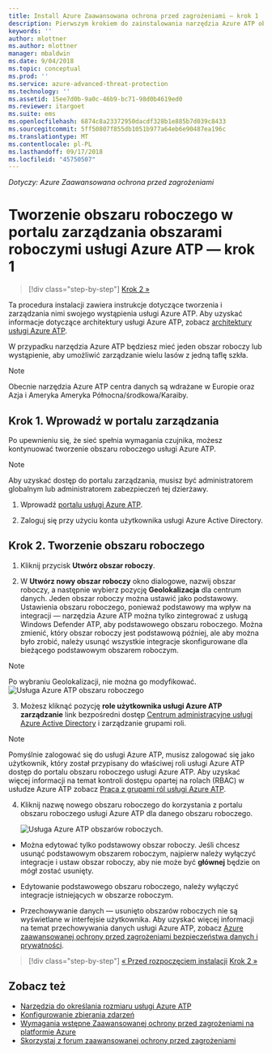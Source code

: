 ```yaml
---
title: Install Azure Zaawansowana ochrona przed zagrożeniami — krok 1 | Dokumentacja firmy Microsoft
description: Pierwszym krokiem do zainstalowania narzędzia Azure ATP obejmuje utworzenie wystąpienia dla danego wdrożenia usługi Azure ATP.
keywords: ''
author: mlottner
ms.author: mlottner
manager: mbaldwin
ms.date: 9/04/2018
ms.topic: conceptual
ms.prod: ''
ms.service: azure-advanced-threat-protection
ms.technology: ''
ms.assetid: 15ee7d0b-9a0c-46b9-bc71-98d0b4619ed0
ms.reviewer: itargoet
ms.suite: ems
ms.openlocfilehash: 6874c8a23372950dacdf328b1e885b7d039c8433
ms.sourcegitcommit: 5ff50807f855db1051b977a64eb6e90487ea196c
ms.translationtype: MT
ms.contentlocale: pl-PL
ms.lasthandoff: 09/17/2018
ms.locfileid: "45750507"
---
```

*Dotyczy: Azure Zaawansowana ochrona przed zagrożeniami*


# <a name="creating-a-workspace-in-the-azure-atp-workspace-management-portal---step-1"></a>Tworzenie obszaru roboczego w portalu zarządzania obszarami roboczymi usługi Azure ATP — krok 1

>[!div class="step-by-step"]
[Krok 2 »](install-atp-step2.md)

Ta procedura instalacji zawiera instrukcje dotyczące tworzenia i zarządzania nimi swojego wystąpienia usługi Azure ATP. Aby uzyskać informacje dotyczące architektury usługi Azure ATP, zobacz [architektury usługi Azure ATP](atp-architecture.md).

W przypadku narzędzia Azure ATP będziesz mieć jeden obszar roboczy lub wystąpienie, aby umożliwić zarządzanie wielu lasów z jedną taflę szkła. 

> [!NOTE]
> Obecnie narzędzia Azure ATP centra danych są wdrażane w Europie oraz Azja i Ameryka Ameryka Północna/środkowa/Karaiby.

## <a name="step-1-enter-the-management-portal"></a>Krok 1. Wprowadź w portalu zarządzania

Po upewnieniu się, że sieć spełnia wymagania czujnika, możesz kontynuować tworzenie obszaru roboczego usługi Azure ATP.

> [!NOTE]
>Aby uzyskać dostęp do portalu zarządzania, musisz być administratorem globalnym lub administratorem zabezpieczeń tej dzierżawy.


1.  Wprowadź [portalu usługi Azure ATP](https://portal.atp.azure.com).

2.  Zaloguj się przy użyciu konta użytkownika usługi Azure Active Directory.

## <a name="step-2-create-your-workspace"></a>Krok 2. Tworzenie obszaru roboczego

1. Kliknij przycisk **Utwórz obszar roboczy**.

2. W **Utwórz nowy obszar roboczy** okno dialogowe, nazwij obszar roboczy, a następnie wybierz pozycję **Geolokalizacja** dla centrum danych. Jeden obszar roboczy można ustawić jako podstawowy. Ustawienia obszaru roboczego, ponieważ podstawowy ma wpływ na integracji — narzędzia Azure ATP można tylko zintegrować z usługą Windows Defender ATP, aby podstawowego obszaru roboczego. Można zmienić, który obszar roboczy jest podstawową później, ale aby można było zrobić, należy usunąć wszystkie integracje skonfigurowane dla bieżącego podstawowym obszarem roboczym.
 > [!NOTE]
 > Po wybraniu Geolokalizacji, nie można go modyfikować.
    ![Usługa Azure ATP obszaru roboczego](media/create-workspace.png)

3. Możesz kliknąć pozycję **role użytkownika usługi Azure ATP zarządzanie** link bezpośredni dostęp [Centrum administracyjne usługi Azure Active Directory](https://docs.microsoft.com/azure/active-directory/active-directory-assign-admin-roles-azure-portal) i zarządzanie grupami roli.

 > [!NOTE]
 > Pomyślnie zalogować się do usługi Azure ATP, musisz zalogować się jako użytkownik, który został przypisany do właściwej roli usługi Azure ATP dostęp do portalu obszaru roboczego usługi Azure ATP. Aby uzyskać więcej informacji na temat kontroli dostępu opartej na rolach (RBAC) w usłudze Azure ATP zobacz [Praca z grupami ról usługi Azure ATP](atp-role-groups.md).

4. Kliknij nazwę nowego obszaru roboczego do korzystania z portalu obszaru roboczego usługi Azure ATP dla danego obszaru roboczego.

    ![Usługa Azure ATP obszarów roboczych.](media/atp-workspaces.png)

- Można edytować tylko podstawowy obszar roboczy. Jeśli chcesz usunąć podstawowym obszarem roboczym, najpierw należy wyłączyć integracje i ustaw obszar roboczy, aby nie może być **głównej** będzie on mógł zostać usunięty.
- Edytowanie podstawowego obszaru roboczego, należy wyłączyć integracje istniejących w obszarze roboczym.

- Przechowywanie danych — usunięto obszarów roboczych nie są wyświetlane w interfejsie użytkownika. Aby uzyskać więcej informacji na temat przechowywania danych usługi Azure ATP, zobacz [Azure zaawansowanej ochrony przed zagrożeniami bezpieczeństwa danych i prywatności](atp-privacy-compliance.md).


>[!div class="step-by-step"]
[« Przed rozpoczęciem instalacji](configure-port-mirroring.md)
[Krok 2 »](install-atp-step2.md)


## <a name="see-also"></a>Zobacz też
- [Narzędzia do określania rozmiaru usługi Azure ATP](http://aka.ms/aatpsizingtool)
- [Konfigurowanie zbierania zdarzeń](configure-event-collection.md)
- [Wymagania wstępne Zaawansowanej ochrony przed zagrożeniami na platformie Azure](atp-prerequisites.md)
- [Skorzystaj z forum zaawansowanej ochrony przed zagrożeniami](https://aka.ms/azureatpcommunity)
